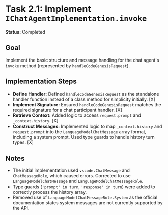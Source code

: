 # Task 2.1: Implement `IChatAgentImplementation.invoke`

**Status:** Completed

## Goal

Implement the basic structure and message handling for the chat agent's `invoke` method (represented by `handleCodeGenesisRequest`).

## Implementation Steps

-   **Define Handler:** Defined `handleCodeGenesisRequest` as the standalone handler function instead of a class method for simplicity initially. [X]
-   **Implement Signature:** Ensured `handleCodeGenesisRequest` matches the required signature for a chat participant handler. [X]
-   **Retrieve Context:** Added logic to access `request.prompt` and `_context.history`. [X]
-   **Construct Messages:** Implemented logic to map `_context.history` and `request.prompt` into the `LanguageModelChatMessage` array format, including a system prompt. Used type guards to handle history turn types. [X]

## Notes

-   The initial implementation used `vscode.ChatMessage` and `ChatMessageRole`, which caused errors. Corrected to use `LanguageModelChatMessage` and `LanguageModelChatMessageRole`.
-   Type guards (`'prompt' in turn`, `'response' in turn`) were added to correctly process the history array.
-   Removed use of `LanguageModelChatMessageRole.System` as the official documentation states system messages are not currently supported by the API.
